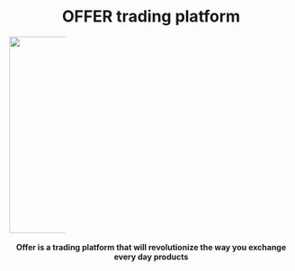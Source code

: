 <h1 align="center"><strong>OFFER trading platform</strong></h1>

<div align="center" style="max-width:100px !important;">
    <a href="https://github.com/OFFER-IL" target="_blank">
        <img width="350px" src="https://cdn-icons-png.flaticon.com/512/1969/1969111.png" alt="offer-banner" align="center" />
    </a>
</div>

<br/>

<div align="center"><strong>
	Offer is a trading platform that will revolutionize the way you exchange every day products
</strong></div>
<br />
